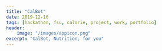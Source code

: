```yaml
---
title: "CalBot"
date: 2019-12-16
tags: [hackathon, fsu, calorie, project, work, portfolio]
header: 
    image: "/images/appicon.png"
excerpt: "CalBot, Nutrition, for you"
---
```

